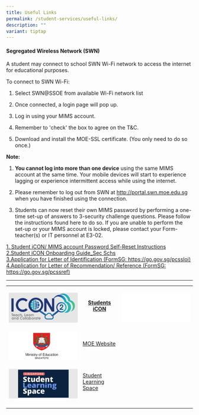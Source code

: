 ```yaml
---
title: Useful Links
permalink: /student-services/useful-links/
description: ""
variant: tiptap
---
```

<h4><strong>Segregated Wireless Network (SWN)</strong></h4>
<p>A student may connect to school SWN Wi-Fi network to access the internet
for educational purposes.</p>
<p>To connect to SWN Wi-Fi:</p>
<ol data-tight="true" class="tight">
<li>
<p>Select SWN@SSOE from available Wi-Fi network list</p>
</li>
<li>
<p>Once connected, a login page will pop up.</p>
</li>
<li>
<p>Log in using your MIMS account.</p>
</li>
<li>
<p>Remember to 'check' the box to agree on the T&amp;C.</p>
</li>
<li>
<p>Download and install the MOE-SSL certificate. (You only need to do so
once.)</p>
</li>
</ol>
<p><strong>Note:</strong>
</p>
<ol data-tight="true" class="tight">
<li>
<p><strong>You cannot&nbsp;log into&nbsp;more than one device</strong>&nbsp;using
the same MIMS account at the same time. Your mobile devices will start
to experience lagging or experience intermittent access while using the
internet.</p>
</li>
<li>
<p>Please remember to log out from SWN at <u>http://portal.swn.moe.edu.sg</u> when
you have finished using the connection.</p>
</li>
<li>
<p>Students can now reset their own MIMS password by performing a one-time
set-up of answers to 3-security challenge questions. Please follow the
instructions found here to do so. If you are unable to perform the set-up
or your MIMS account is locked, please contact your Form-teacher(s) or
IT personnel at E3-02.</p>
</li>
</ol>
<p><a href="/files/posters_mims_sspr_guide.pdf" rel="noopener noreferrer nofollow" target="_blank">1. Student iCON/ MIMS account Password Self-Reset Instructions</a>
<br><a href="/files/student_icon_onboarding_guide_sec_school.pdf" rel="noopener noreferrer nofollow" target="_blank">2.Student iCON Onboarding Guide_Sec Schs</a>
<br><a href="https://go.gov.sg/pcssloi" rel="noopener nofollow" target="_blank">3.Application for Letter of Identification (FormSG: https://go.gov.sg/pcssloi)</a>
<br><a href="https://go.gov.sg/pcssref" rel="noopener nofollow" target="_blank">4.Application for Letter of Recommendation/ Reference (FormSG: https://go.gov.sg/pcssref)</a>
</p>
<hr>
<p></p>
<table style="minWidth: 75px">
<colgroup>
<col>
<col>
<col>
</colgroup>
<tbody>
<tr>
<th rowspan="1" colspan="1">
<p></p>
<div class="isomer-image-wrapper">
<img style="width: 100%" height="auto" width="100%" alt="icon 2" src="/images/Student Services/icon_2.jpg">
</div>
</th>
<th rowspan="1" colspan="1">
<p><a href="https://idp.mims.moe.gov.sg/nidp/app/login" rel="noopener noreferrer nofollow" target="_blank">Students iCON</a>
</p>
<p></p>
<p></p>
</th>
<th rowspan="1" colspan="1">
<p></p>
<div class="isomer-image-wrapper">
<img style="width: 100%" height="auto" width="100%" alt="white BG" src="/images/Student Services/white_bg.jpg">
</div>
</th>
</tr>
<tr>
<td rowspan="1" colspan="1">
<p></p>
<div class="isomer-image-wrapper">
<img style="width: 100%" height="auto" width="100%" alt="moe logo" src="/images/Student Services/MOE_logo.jpg">
</div>
</td>
<td rowspan="1" colspan="1">
<p><a href="https://www.moe.gov.sg/" rel="noopener noreferrer nofollow" target="_blank">MOE Website</a>
</p>
</td>
<td rowspan="1" colspan="1">
<p></p>
</td>
</tr>
<tr>
<td rowspan="1" colspan="1">
<p></p>
<div class="isomer-image-wrapper">
<img style="width: 100%" height="auto" width="100%" alt="Sls" src="/images/Student Services/Sls_students.jpg">
</div>
</td>
<td rowspan="1" colspan="1">
<p><a href="https://vle.learning.moe.edu.sg/login" rel="noopener noreferrer nofollow" target="_blank">Student Learning Space</a>
</p>
</td>
<td rowspan="1" colspan="1">
<p></p>
</td>
</tr>
<tr>
<td rowspan="1" colspan="1">
<p></p>
</td>
<td rowspan="1" colspan="1">
<p></p>
</td>
<td rowspan="1" colspan="1">
<p></p>
</td>
</tr>
</tbody>
</table>
<p></p>